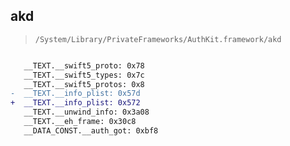 ## akd

> `/System/Library/PrivateFrameworks/AuthKit.framework/akd`

```diff

   __TEXT.__swift5_proto: 0x78
   __TEXT.__swift5_types: 0x7c
   __TEXT.__swift5_protos: 0x8
-  __TEXT.__info_plist: 0x57d
+  __TEXT.__info_plist: 0x572
   __TEXT.__unwind_info: 0x3a08
   __TEXT.__eh_frame: 0x30c8
   __DATA_CONST.__auth_got: 0xbf8

```
